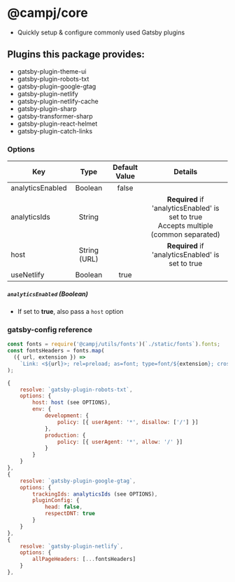 # @campj/core

- Quickly setup & configure commonly used Gatsby plugins

## Plugins this package provides:

- gatsby-plugin-theme-ui
- gatsby-plugin-robots-txt
- gatsby-plugin-google-gtag
- gatsby-plugin-netlify
- gatsby-plugin-netlify-cache
- gatsby-plugin-sharp
- gatsby-transformer-sharp
- gatsby-plugin-react-helmet
- gatsby-plugin-catch-links

### Options

| Key              |     Type     | Default Value |                                          Details                                           |
| ---------------- | :----------: | :-----------: | :----------------------------------------------------------------------------------------: |
| analyticsEnabled |   Boolean    |     false     |                                                                                            |
| analyticsIds     |    String    |               | **Required** if 'analyticsEnabled' is set to true <br> Accepts multiple (common separated) |
| host             | String (URL) |               |                     **Required** if 'analyticsEnabled' is set to true                      |
| useNetlify       |   Boolean    |     true      |                                                                                            |

##### <code>analyticsEnabled</code> (Boolean)

- If set to **true**, also pass a <code>host</code> option

### gatsby-config reference

```javascript
const fonts = require('@campj/utils/fonts')(`./static/fonts`).fonts;
const fontsHeaders = fonts.map(
  ({ url, extension }) =>
    `Link: <${url}>; rel=preload; as=font; type=font/${extension}; crossorigin=anonymous`
);

{
    resolve: `gatsby-plugin-robots-txt`,
    options: {
        host: host (see OPTIONS),
        env: {
            development: {
                policy: [{ userAgent: '*', disallow: ['/'] }]
            },
            production: {
                policy: [{ userAgent: '*', allow: '/' }]
            }
        }
    }
},
{
    resolve: `gatsby-plugin-google-gtag`,
    options: {
        trackingIds: analyticsIds (see OPTIONS),
        pluginConfig: {
            head: false,
            respectDNT: true
        }
    }
},
{
    resolve: `gatsby-plugin-netlify`,
    options: {
        allPageHeaders: [...fontsHeaders]
    }
},
```
